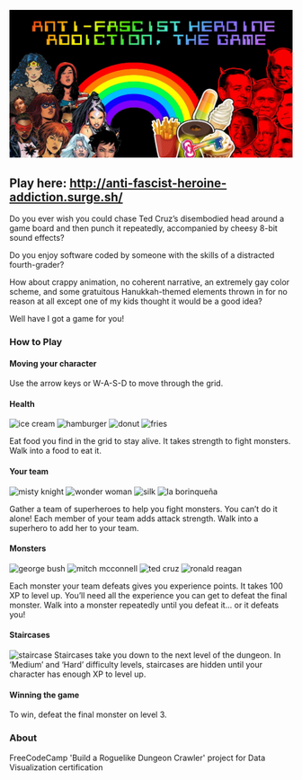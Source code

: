 ![Anti-Fascist Heroine Addiction, The Game](https://raw.githubusercontent.com/rifkegribenes/anti-fascist-heroine-addiction/master/src/img/og-image.jpg "Lady superheroes vs Republican politicians: the ultimate smackdown")

## Play here: http://anti-fascist-heroine-addiction.surge.sh/

Do you ever wish you could chase Ted Cruz’s disembodied head around a game board and then punch it repeatedly, accompanied by cheesy 8-bit sound effects?

Do you enjoy software coded by someone with the skills of a distracted fourth-grader?

How about crappy animation, no coherent narrative, an extremely gay color scheme, and some gratuitous Hanukkah-themed elements thrown in for no reason at all except one of my kids thought it would be a good idea?

Well have I got a game for you!

<div class="splash__instructions">

### How to Play

#### Moving your character

Use the arrow keys or W-A-S-D to move through the grid.

</div>

#### Health

![ice cream](https://raw.githubusercontent.com/rifkegribenes/dungeon-crawler/master/src/img/ice-cream_32.png) ![hamburger](https://raw.githubusercontent.com/rifkegribenes/dungeon-crawler/master/src/img/hamburger_32.png) ![donut](https://raw.githubusercontent.com/rifkegribenes/dungeon-crawler/master/src/img/donut_32.png) ![fries](https://raw.githubusercontent.com/rifkegribenes/dungeon-crawler/master/src/img/fries_32.png)

Eat food you find in the grid to stay alive. It takes strength to fight monsters. Walk into a food to eat it.

#### Your team

![misty knight](https://raw.githubusercontent.com/rifkegribenes/dungeon-crawler/master/src/img/misty-knight_32_c.png) ![wonder woman](https://raw.githubusercontent.com/rifkegribenes/dungeon-crawler/master/src/img/wonder-woman_32_c.png) ![silk](https://raw.githubusercontent.com/rifkegribenes/dungeon-crawler/master/src/img/silk_32_c.png) ![la borinqueña](https://raw.githubusercontent.com/rifkegribenes/dungeon-crawler/master/src/img/la-borinquena_32_c.png)

Gather a team of superheroes to help you fight monsters. You can’t do it alone! Each member of your team adds attack strength. Walk into a superhero to add her to your team.

#### Monsters

![george bush](https://raw.githubusercontent.com/rifkegribenes/dungeon-crawler/master/src/img/bush_32.png) ![mitch mcconnell](https://raw.githubusercontent.com/rifkegribenes/dungeon-crawler/master/src/img/mcconnell_32.png) ![ted cruz](https://raw.githubusercontent.com/rifkegribenes/dungeon-crawler/master/src/img/cruz_32.png) ![ronald reagan](https://raw.githubusercontent.com/rifkegribenes/dungeon-crawler/master/src/img/reagan_32.png)

Each monster your team defeats gives you experience points. It takes 100 XP to level up. You’ll need all the experience you can get to defeat the final monster. Walk into a monster repeatedly until you defeat it... or it defeats you!

#### Staircases

![staircase](https://raw.githubusercontent.com/rifkegribenes/dungeon-crawler/master/src/img/staircase_32_c.png) Staircases take you down to the next level of the dungeon. In ‘Medium’ and ‘Hard’ difficulty levels, staircases are hidden until your character has enough XP to level up.

#### Winning the game

To win, defeat the final monster on level 3.</div>

### About

FreeCodeCamp 'Build a Roguelike Dungeon Crawler' project for Data Visualization certification



